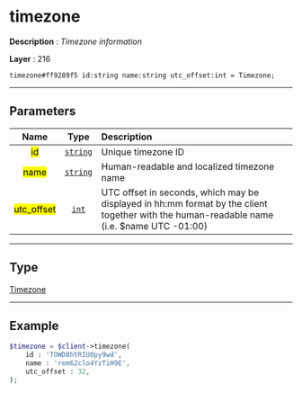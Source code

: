 # timezone

**Description** : *Timezone information*

**Layer** : 216

```tl
timezone#ff9289f5 id:string name:string utc_offset:int = Timezone;
```

---

## Parameters

| Name | Type | Description |
| :---: | :---: | :--- |
| <mark>id</mark> | [`string`](type/string) | Unique timezone ID |
| <mark>name</mark> | [`string`](type/string) | Human-readable and localized timezone name |
| <mark>utc_offset</mark> | [`int`](type/int) | UTC offset in seconds, which may be displayed in hh:mm format by the client together with the human-readable name (i.e. $name UTC -01:00) |

---

## Type

[Timezone](type/Timezone)

---

## Example

```php
$timezone = $client->timezone(
	id : 'TOWD8htRIU0py9wd',
	name : 'rem62clo4YzTiH9E',
	utc_offset : 32,
);
```